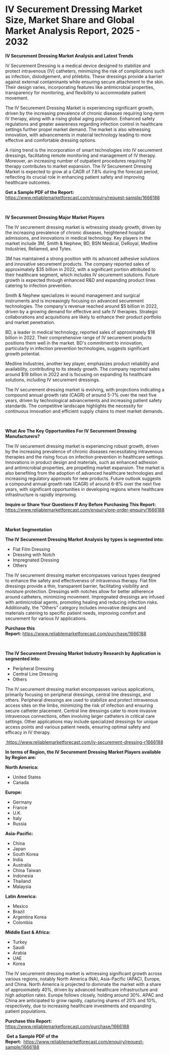 <p><h1>IV Securement Dressing Market Size, Market Share and Global Market Analysis Report, 2025 - 2032</h1></p><p><strong>IV Securement Dressing Market Analysis and Latest Trends</strong></p>
<p><p>IV Securement Dressing is a medical device designed to stabilize and protect intravenous (IV) catheters, minimizing the risk of complications such as infection, dislodgement, and phlebitis. These dressings provide a barrier against external contaminants while ensuring secure attachment to the skin. Their design varies, incorporating features like antimicrobial properties, transparency for monitoring, and flexibility to accommodate patient movement.</p><p>The IV Securement Dressing Market is experiencing significant growth, driven by the increasing prevalence of chronic diseases requiring long-term IV therapy, along with a rising global aging population. Enhanced safety regulations and greater awareness regarding infection control in healthcare settings further propel market demand. The market is also witnessing innovation, with advancements in material technology leading to more effective and comfortable dressing options.</p><p>A rising trend is the incorporation of smart technologies into IV securement dressings, facilitating remote monitoring and management of IV therapy. Moreover, an increasing number of outpatient procedures requiring IV therapy contributes to market expansion. The IV Securement Dressing Market is expected to grow at a CAGR of 7.8% during the forecast period, reflecting its crucial role in enhancing patient safety and improving healthcare outcomes.</p></p>
<p><strong>Get a Sample PDF of the Report:&nbsp;</strong> <a href="https://www.reliablemarketforecast.com/enquiry/request-sample/1666188?utm_campaign=3508&utm_medium=2&utm_source=Github&utm_content=ia&utm_term=13042025&utm_id=iv-securement-dressing">https://www.reliablemarketforecast.com/enquiry/request-sample/1666188</a></p>
<p>&nbsp;</p>
<p><strong>IV Securement Dressing Major Market Players</strong></p>
<p><p>The IV securement dressing market is witnessing steady growth, driven by the increasing prevalence of chronic diseases, heightened hospital admissions, and innovations in medical technology. Key players in the market include 3M, Smith & Nephew, BD, BSN Medical, DeRoyal, Medline Industries, Reliamed, and Tytex.</p><p>3M has maintained a strong position with its advanced adhesive solutions and innovative securement products. The company reported sales of approximately $35 billion in 2022, with a significant portion attributed to their healthcare segment, which includes IV securement solutions. Future growth is expected through enhanced R&D and expanding product lines catering to infection prevention.</p><p>Smith & Nephew specializes in wound management and surgical instruments and is increasingly focusing on advanced securement technologies. The company's revenue reached around $5 billion in 2022, driven by a growing demand for effective and safe IV therapies. Strategic collaborations and acquisitions are likely to enhance their product portfolio and market penetration.</p><p>BD, a leader in medical technology, reported sales of approximately $18 billion in 2022. Their comprehensive range of IV securement products positions them well in the market. BD's commitment to innovation, particularly in infection prevention technologies, suggests significant growth potential.</p><p>Medline Industries, another key player, emphasizes product reliability and availability, contributing to its steady growth. The company reported sales around $19 billion in 2022 and is focusing on expanding its healthcare solutions, including IV securement dressings.</p><p>The IV securement dressing market is evolving, with projections indicating a compound annual growth rate (CAGR) of around 5-7% over the next five years, driven by technological advancements and increasing patient safety standards. The competitive landscape highlights the necessity for continuous innovation and efficient supply chains to meet market demands.</p></p>
<p>&nbsp;</p>
<p><strong>What Are The Key Opportunities For IV Securement Dressing Manufacturers?</strong></p>
<p><p>The IV securement dressing market is experiencing robust growth, driven by the increasing prevalence of chronic diseases necessitating intravenous therapies and the rising focus on infection prevention in healthcare settings. Innovations in product design and materials, such as enhanced adhesion and antimicrobial properties, are propelling market expansion. The market is also benefiting from the adoption of advanced healthcare technologies and increasing regulatory approvals for new products. Future outlook suggests a compound annual growth rate (CAGR) of around 6-8% over the next five years, with significant opportunities in developing regions where healthcare infrastructure is rapidly improving.</p></p>
<p><strong>Inquire or Share Your Questions If Any Before Purchasing This Report:</strong> <a href="https://www.reliablemarketforecast.com/enquiry/pre-order-enquiry/1666188?utm_campaign=3508&utm_medium=2&utm_source=Github&utm_content=ia&utm_term=13042025&utm_id=iv-securement-dressing">https://www.reliablemarketforecast.com/enquiry/pre-order-enquiry/1666188</a></p>
<p>&nbsp;</p>
<p><strong>Market Segmentation</strong></p>
<p><strong>The IV Securement Dressing Market Analysis by types is segmented into:</strong></p>
<p><ul><li>Flat Film Dressing</li><li>Dressing with Notch</li><li>Impregnated Dressing</li><li>Others</li></ul></p>
<p><p>The IV securement dressing market encompasses various types designed to enhance the safety and effectiveness of intravenous therapy. Flat film dressings provide a thin, transparent barrier, facilitating visibility and moisture protection. Dressings with notches allow for better adherence around catheters, minimizing movement. Impregnated dressings are infused with antimicrobial agents, promoting healing and reducing infection risks. Additionally, the "Others" category includes innovative designs and materials catering to specific patient needs, improving comfort and securement for various IV applications.</p></p>
<p><strong>Purchase this Report:&nbsp;</strong><a href="https://www.reliablemarketforecast.com/purchase/1666188?utm_campaign=3508&utm_medium=2&utm_source=Github&utm_content=ia&utm_term=13042025&utm_id=iv-securement-dressing">https://www.reliablemarketforecast.com/purchase/1666188</a></p>
<p>&nbsp;</p>
<p><strong>The IV Securement Dressing Market Industry Research by Application is segmented into:</strong></p>
<p><ul><li>Peripheral Dressing</li><li>Central Line Dressing</li><li>Others</li></ul></p>
<p><p>The IV securement dressing market encompasses various applications, primarily focusing on peripheral dressings, central line dressings, and others. Peripheral dressings are used to stabilize and protect intravenous access sites on the limbs, minimizing the risk of infection and ensuring secure catheter placement. Central line dressings cater to more invasive intravenous connections, often involving larger catheters in critical care settings. Other applications may include specialized dressings for unique access points and various patient needs, ensuring optimal safety and efficacy in IV therapy.</p></p>
<p><a href="https://www.reliablemarketforecast.com/iv-securement-dressing-r1666188?utm_campaign=3508&utm_medium=2&utm_source=Github&utm_content=ia&utm_term=13042025&utm_id=iv-securement-dressing">&nbsp;https://www.reliablemarketforecast.com/iv-securement-dressing-r1666188</a></p>
<p><strong>In terms of Region, the IV Securement Dressing Market Players available by Region are:</strong></p>
<p>
    <p> <strong> North America: </strong>
        <ul>
            <li>United States</li>
            <li>Canada</li>
        </ul>
        </p> 
    <p> <strong> Europe: </strong>
        <ul>
            <li>Germany</li>
            <li>France</li>
            <li>U.K.</li>
            <li>Italy</li>
            <li>Russia</li>
        </ul>
        </p> 
    <p> <strong> Asia-Pacific: </strong>
        <ul>
            <li>China</li>
            <li>Japan</li>
            <li>South Korea</li>
            <li>India</li>
            <li>Australia</li>
            <li>China Taiwan</li>
            <li>Indonesia</li>
            <li>Thailand</li>
            <li>Malaysia</li>
        </ul>
        </p> 
    <p> <strong> Latin America: </strong>
        <ul>
            <li>Mexico</li>
            <li>Brazil</li>
            <li>Argentina Korea</li>
            <li>Colombia</li>
        </ul>
        </p> 
    <p> <strong> Middle East & Africa: </strong>
        <ul>
            <li>Turkey</li>
            <li>Saudi</li>
            <li>Arabia</li>
            <li>UAE</li>
            <li>Korea</li>
        </ul>
    </p>
    </p>
<p><p>The IV securement dressing market is witnessing significant growth across various regions, notably North America (NA), Asia-Pacific (APAC), Europe, and China. North America is projected to dominate the market with a share of approximately 40%, driven by advanced healthcare infrastructure and high adoption rates. Europe follows closely, holding around 30%. APAC and China are anticipated to grow rapidly, capturing shares of 20% and 10%, respectively, due to increasing healthcare investments and expanding patient populations.</p></p>
<p><strong>Purchase this Report: </strong><a href="https://www.reliablemarketforecast.com/purchase/1666188?utm_campaign=3508&utm_medium=2&utm_source=Github&utm_content=ia&utm_term=13042025&utm_id=iv-securement-dressing">https://www.reliablemarketforecast.com/purchase/1666188</a></p>
<p>&nbsp;<strong>Get a Sample PDF of the Report:&nbsp;&nbsp;</strong><a href="https://www.reliablemarketforecast.com/enquiry/request-sample/1666188?utm_campaign=3508&utm_medium=2&utm_source=Github&utm_content=ia&utm_term=13042025&utm_id=iv-securement-dressing">https://www.reliablemarketforecast.com/enquiry/request-sample/1666188</a></p>
<p><strong></strong></p>
<p><p></p><p></p><p></p></p>